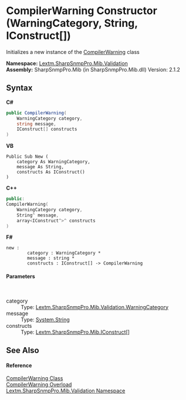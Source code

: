 # CompilerWarning Constructor (WarningCategory, String, IConstruct[])
 

Initializes a new instance of the <a href="T_Lextm_SharpSnmpPro_Mib_Validation_CompilerWarning">CompilerWarning</a> class

**Namespace:**&nbsp;<a href="N_Lextm_SharpSnmpPro_Mib_Validation">Lextm.SharpSnmpPro.Mib.Validation</a><br />**Assembly:**&nbsp;SharpSnmpPro.Mib (in SharpSnmpPro.Mib.dll) Version: 2.1.2

## Syntax

**C#**<br />
``` C#
public CompilerWarning(
	WarningCategory category,
	string message,
	IConstruct[] constructs
)
```

**VB**<br />
``` VB
Public Sub New ( 
	category As WarningCategory,
	message As String,
	constructs As IConstruct()
)
```

**C++**<br />
``` C++
public:
CompilerWarning(
	WarningCategory category, 
	String^ message, 
	array<IConstruct^>^ constructs
)
```

**F#**<br />
``` F#
new : 
        category : WarningCategory * 
        message : string * 
        constructs : IConstruct[] -> CompilerWarning
```


#### Parameters
&nbsp;<dl><dt>category</dt><dd>Type: <a href="T_Lextm_SharpSnmpPro_Mib_Validation_WarningCategory">Lextm.SharpSnmpPro.Mib.Validation.WarningCategory</a><br /></dd><dt>message</dt><dd>Type: <a href="https://docs.microsoft.com/dotnet/api/system.string" target="_blank" rel="noopener noreferrer">System.String</a><br /></dd><dt>constructs</dt><dd>Type: <a href="T_Lextm_SharpSnmpPro_Mib_IConstruct">Lextm.SharpSnmpPro.Mib.IConstruct</a>[]<br /></dd></dl>

## See Also


#### Reference
<a href="T_Lextm_SharpSnmpPro_Mib_Validation_CompilerWarning">CompilerWarning Class</a><br /><a href="Overload_Lextm_SharpSnmpPro_Mib_Validation_CompilerWarning__ctor">CompilerWarning Overload</a><br /><a href="N_Lextm_SharpSnmpPro_Mib_Validation">Lextm.SharpSnmpPro.Mib.Validation Namespace</a><br />